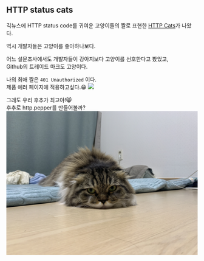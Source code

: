 ## HTTP status cats

긱뉴스에 HTTP status code를 귀여운 고양이들의 짤로 표현한 [HTTP Cats](https://http.cat/)가 나왔다.  

역시 개발자들은 고양이를 좋아하나보다.

어느 설문조사에서도 개발자들이 강아지보다 고양이를 선호한다고 봤었고,  
Github의 트레이드 마크도 고양이다.

나의 최애 짤은 `401 Unauthorized` 이다.  
제품 에러 페이지에 적용하고싶다.😁
![](https://http.cat/401.jpg)

그래도 우리 후추가 최고야!😸  
후추로 http.pepper를 만들어볼까?
![](./images/pepper.jpg)
